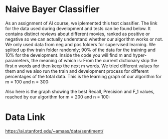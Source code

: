 # Naive Bayer Classifier

As an assignment of AI course, we iplemented this text classifier. The link for the data used during development and tests can be found below. It contains distinct reviews about different movies, ranked as positive or negative so we can actually understand whether our algorithm works or not. We only used data from neg and pos folders for supervised learning. We splited up thw train folder randomly; 90% of the data for the training and 10% for the development. 
Inside the code you will find m and hyper-parameters, the meaning of which is: From the current dictionary skip the first n words and then keep the next m words. We tried different values for them and we also run the train and development process for different percentages of the total data. This is the learning graph of our algorithm for m = 100 and n = 300:

Also here is the graph showing the best Recall, Precision and F_1 values, reached by our algorithm for m = 200 and n = 100:



# Data Link

https://ai.stanford.edu/~amaas/data/sentiment/